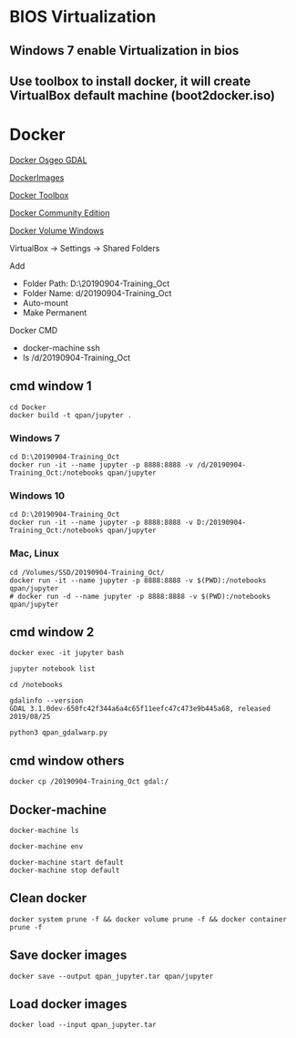 # BIOS Virtualization

## Windows 7 enable Virtualization in bios

## Use toolbox to install docker, it will create VirtualBox default machine (boot2docker.iso)

# Docker

[Docker Osgeo GDAL](https://hub.docker.com/r/osgeo/gdal)

[DockerImages](https://wiki.osgeo.org/wiki/DockerImages)

[Docker Toolbox](https://docs.docker.com/toolbox/overview/)

[Docker Community Edition](https://docs.docker.com/docker-for-windows/release-notes/)

[Docker Volume Windows](https://stackoverflow.com/questions/33126271/how-to-use-volume-option-with-docker-toolbox-on-windows)

VirtualBox -> Settings -> Shared Folders

Add

* Folder Path: D:\20190904-Training_Oct
* Folder Name: d/20190904-Training_Oct
* Auto-mount
* Make Permanent

Docker CMD

* docker-machine ssh
* ls /d/20190904-Training_Oct

## cmd window 1

```
cd Docker
docker build -t qpan/jupyter .
```

### Windows 7

```
cd D:\20190904-Training_Oct
docker run -it --name jupyter -p 8888:8888 -v /d/20190904-Training_Oct:/notebooks qpan/jupyter
```

### Windows 10

```
cd D:\20190904-Training_Oct
docker run -it --name jupyter -p 8888:8888 -v D:/20190904-Training_Oct:/notebooks qpan/jupyter
```

### Mac, Linux

```
cd /Volumes/SSD/20190904-Training_Oct/
docker run -it --name jupyter -p 8888:8888 -v $(PWD):/notebooks qpan/jupyter
# docker run -d --name jupyter -p 8888:8888 -v $(PWD):/notebooks qpan/jupyter
```

## cmd window 2

```
docker exec -it jupyter bash

jupyter notebook list

cd /notebooks

gdalinfo --version
GDAL 3.1.0dev-650fc42f344a6a4c65f11eefc47c473e9b445a68, released 2019/08/25

python3 qpan_gdalwarp.py 
```

## cmd window others

```
docker cp /20190904-Training_Oct gdal:/
```

## Docker-machine

```
docker-machine ls

docker-machine env

docker-machine start default
docker-machine stop default
```

## Clean docker

```
docker system prune -f && docker volume prune -f && docker container prune -f
```

## Save docker images

```
docker save --output qpan_jupyter.tar qpan/jupyter
```

## Load docker images

```
docker load --input qpan_jupyter.tar
```
